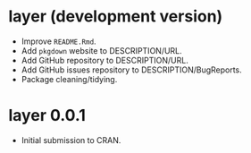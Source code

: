 # layer (development version)

- Improve `README.Rmd`.
- Add `pkgdown` website to DESCRIPTION/URL.
- Add GitHub repository to DESCRIPTION/URL.
- Add GitHub issues repository to DESCRIPTION/BugReports.
- Package cleaning/tidying.

# layer 0.0.1

* Initial submission to CRAN.
